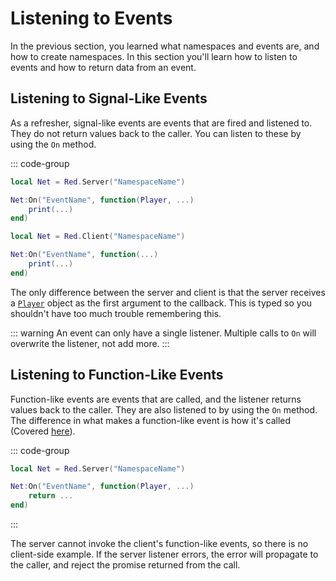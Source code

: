 # Listening to Events

In the previous section, you learned what namespaces and events are, and how to create namespaces. In this section you'll learn how to listen to events and how to return data from an event.

## Listening to Signal-Like Events

As a refresher, signal-like events are events that are fired and listened to. They do not return values back to the caller. You can listen to these by using the `On` method.

::: code-group

```lua [Server]
local Net = Red.Server("NamespaceName")

Net:On("EventName", function(Player, ...)
	print(...)
end)
```

```lua [Client]
local Net = Red.Client("NamespaceName")

Net:On("EventName", function(...)
	print(...)
end)
```

The only difference between the server and client is that the server receives a [`Player`](https://create.roblox.com/docs/reference/engine/classes/Player) object as the first argument to the callback. This is typed so you shouldn't have too much trouble remembering this.

::: warning
An event can only have a single listener. Multiple calls to `On` will overwrite the listener, not add more.
:::

## Listening to Function-Like Events

Function-like events are events that are called, and the listener returns values back to the caller. They are also listened to by using the `On` method. The difference in what makes a function-like event is how it's called (Covered [here](./sending-calling-events)).

::: code-group

```lua [Server]
local Net = Red.Server("NamespaceName")

Net:On("EventName", function(Player, ...)
	return ...
end)
```

:::

The server cannot invoke the client's function-like events, so there is no client-side example. If the server listener errors, the error will propagate to the caller, and reject the promise returned from the call.